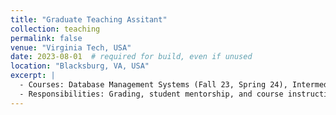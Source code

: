 ```yaml
---
title: "Graduate Teaching Assitant"
collection: teaching
permalink: false
venue: "Virginia Tech, USA"
date: 2023-08-01  # required for build, even if unused
location: "Blacksburg, VA, USA"
excerpt: |
  - Courses: Database Management Systems (Fall 23, Spring 24), Intermediate Software Design (Fall 24), Fundamentals of Information Security (Cryptography, Spring 25)  
  - Responsibilities: Grading, student mentorship, and course instruction.
---
```

